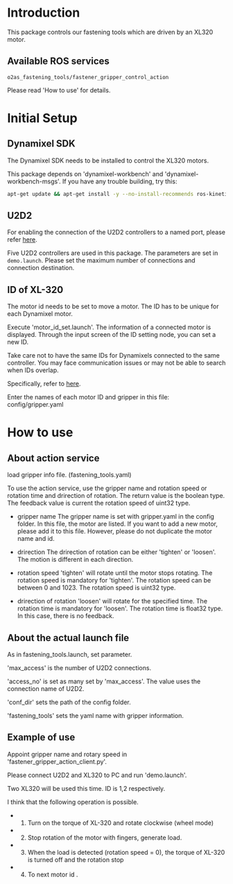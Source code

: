 # Introduction
This package controls our fastening tools which are driven by an XL320 motor. 

## Available ROS services

```
o2as_fastening_tools/fastener_gripper_control_action
```

Please read 'How to use' for details. 

# Initial Setup
## Dynamixel SDK

The Dynamixel SDK needs to be installed to control the XL320 motors.

This package depends on 'dynamixel-workbench' and 'dynamixel-workbench-msgs'. If you have any trouble building, try this:
```bash
apt-get update && apt-get install -y --no-install-recommends ros-kinetic-dynamixel-sdk
```

## U2D2

For enabling the connection of the U2D2 controllers to a named port, please refer [here](https://gitlab.com/o2as/ur-o2as/blob/develop/udev_rules.md).

Five U2D2 controllers are used in this package. The parameters are set in `demo.launch`.
Please set the maximum number of connections and connection destination.

## ID of XL-320

The motor id needs to be set to move a motor. The ID has to be unique for each Dynamixel motor.

Execute 'motor_id_set.launch'.
The information of a connected motor is displayed.
Through the input screen of the ID setting node, you can set a new ID.

Take care not to have the same IDs for Dynamixels connected to the same controller. You may face communication issues or may not be able to search when IDs overlap.

Specifically, refer to [here](http://support.robotis.com/en/product/actuator/dynamixel_x/xl_series/xl-320.htm#Actuator_Address_03).

Enter the names of each motor ID and gripper in this file: config/gripper.yaml

# How to use
## About action service

load gripper info file. (fastening_tools.yaml)

To use the action service, use the gripper name and rotation speed or rotation time and drirection of rotation.
The return value is the boolean type.
The feedback value is current the rotation speed of uint32 type.

- gripper name
The gripper name is set with gripper.yaml in the config folder.
In this file, the motor are listed.
If you want to add a new motor, please add it to this file.
However, please do not duplicate the motor name and id.

- drirection
The drirection of rotation can be either 'tighten' or 'loosen'.
The motion is different in each direction.

- rotation speed
'tighten' will rotate until the motor stops rotating.
The rotation speed is mandatory for 'tighten'.
The rotation speed can be between 0 and 1023.
The rotation speed is uint32 type.

- drirection of rotation
'loosen' will rotate for the specified time.
The rotation time is mandatory for 'loosen'.
The rotation time is float32 type.
In this case, there is no feedback.

## About the actual launch file

As in fastening_tools.launch, set parameter.

'max_access' is the number of U2D2 connections.

'access_no' is set as many set by 'max_access'. 
The value uses the connection name of U2D2.

'conf_dir' sets the path of the config folder.

'fastening_tools' sets the yaml name with gripper information.


## Example of use 

Appoint gripper name and rotary speed in 'fastener_gripper_action_client.py'.

Please connect U2D2 and XL320 to PC and run 'demo.launch'.

Two XL320 will be used this time.
ID is 1,2 respectively.

I think that the following operation is possible.

- 1. Turn on the torque of XL-320 and rotate clockwise (wheel mode)
- 2. Stop rotation of the motor with fingers, generate load.
- 3. When the load is detected (rotation speed = 0), the torque of XL-320 is turned off and the rotation stop
- 4. To next motor id .


